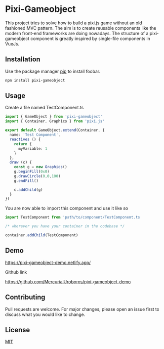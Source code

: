 # Pixi-Gameobject

This project tries to solve how to build a pixi.js game without an old fashioned MVC pattern.
The aim is to create reusable components like the modern front-end frameworks are doing nowadays.
The structure of a pixi-gameobject component is greatly inspired by single-file components in VueJs.

## Installation

Use the package manager [pip](https://pip.pypa.io/en/stable/) to install foobar.

```bash
npm install pixi-gameobject
```

## Usage

Create a file named TestComponent.ts

```typescript
import { GameObject } from 'pixi-gameobject'
import { Container, Graphics } from 'pixi.js'

export default GameObject.extend(Container, {
  name: 'Test Component',
  reactives () {
    return {
      myVariable: 1
    }
  },
  draw (c) {
    const g = new Graphics()
    g.beginFill(0x0)
    g.drawCircle(0,0,100)
    g.endFill()

    c.addChild(g)
  }
})

```
You are now able to import this component
and use it like so

```typescript
import TestComponent from 'path/to/component/TestComponent.ts

/* wherever you have your container in the codebase */

container.addChild(TestComponent)

```

## Demo

https://pixi-gameobject-demo.netlify.app/

Github link

https://github.com/MercurialUroboros/pixi-gameobject-demo

## Contributing
Pull requests are welcome. For major changes, please open an issue first to discuss what you would like to change.

## License
[MIT](https://choosealicense.com/licenses/mit/)